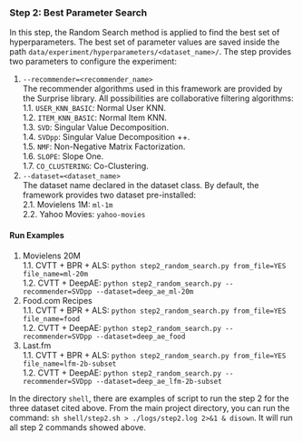### Step 2: Best Parameter Search
In this step, the Random Search method is applied to find the best set of hyperparameters.
The best set of parameter values are saved inside the path `data/experiment/hyperparameters/<dataset_name>/`.
The step provides two parameters to configure the experiment:
1. `--recommender=<recommender_name>`    
The recommender algorithms used in this framework are provided by the Surprise library. All possibilities are collaborative filtering algorithms:    
1.1. `USER_KNN_BASIC`: Normal User KNN.   
1.2. `ITEM_KNN_BASIC`: Normal Item KNN.  
1.3. `SVD`: Singular Value Decomposition.  
1.4. `SVDpp`: Singular Value Decomposition ++.  
1.5. `NMF`: Non-Negative Matrix Factorization.    
1.6. `SLOPE`: Slope One.  
1.7. `CO_CLUSTERING`: Co-Clustering.  
2. `--dataset=<dataset_name>`  
The dataset name declared in the dataset class. By default, the framework provides two dataset pre-installed:  
2.1. Movielens 1M: `ml-1m`  
2.2. Yahoo Movies: `yahoo-movies`   



#### Run Examples
1. Movielens 20M   
   1.1. CVTT + BPR + ALS: `python step2_random_search.py from_file=YES file_name=ml-20m`    
   1.2. CVTT + DeepAE: `python step2_random_search.py --recommender=SVDpp --dataset=deep_ae_ml-20m`    
2. Food.com Recipes    
   1.1. CVTT + BPR + ALS: `python step2_random_search.py from_file=YES file_name=food`    
   1.2. CVTT + DeepAE: `python step2_random_search.py --recommender=SVDpp --dataset=deep_ae_food`     
3. Last.fm    
   1.1. CVTT + BPR + ALS: `python step2_random_search.py from_file=YES file_name=lfm-2b-subset`    
   1.2. CVTT + DeepAE: `python step2_random_search.py --recommender=SVDpp --dataset=deep_ae_lfm-2b-subset`    

In the directory `shell`, there are examples of script to run the step 2 for the three dataset cited above.
From the main project directory, you can run the command: `sh shell/step2.sh > ./logs/step2.log 2>&1 & disown`.
It will run all step 2 commands showed above.